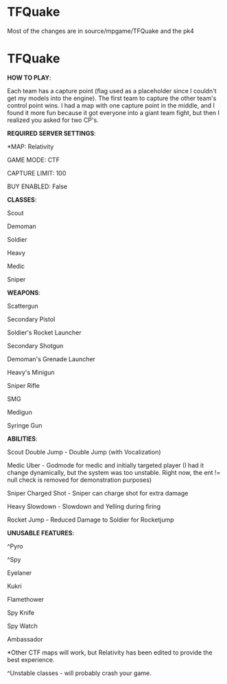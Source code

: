 # TFQuake
Most of the changes are in source/mpgame/TFQuake and the pk4

# TFQuake

**HOW TO PLAY**:

Each team has a capture point (flag used as a placeholder since I couldn't get my models into the engine). The first team to capture the other team's control point wins. I had a map with one capture point in the middle, and I found it more fun because it got everyone into a giant team fight, but then I realized you asked for two CP's.

**REQUIRED SERVER SETTINGS**:

*MAP: Relativity 

GAME MODE: CTF

CAPTURE LIMIT: 100

BUY ENABLED: False

**CLASSES**:

Scout

Demoman

Soldier

Heavy

Medic

Sniper


**WEAPONS**:

Scattergun

Secondary Pistol

Soldier's Rocket Launcher

Secondary Shotgun

Demoman's Grenade Launcher

Heavy's Minigun

Sniper Rifle

SMG

Medigun

Syringe Gun


**ABILITIES**:

Scout Double Jump - Double Jump (with Vocalization)

Medic Uber - Godmode for medic and initially targeted player (I had it change dynamically, but the system was too unstable. Right now, the ent != null check is removed for demonstration purposes)

Sniper Charged Shot - Sniper can charge shot for extra damage

Heavy Slowdown - Slowdown and Yelling during firing

Rocket Jump - Reduced Damage to Soldier for Rocketjump
 
**UNUSABLE FEATURES**:

^Pyro

^Spy

Eyelaner

Kukri

Flamethower

Spy Knife

Spy Watch

Ambassador

*Other CTF maps will work, but Relativity has been edited to provide the best experience.

^Unstable classes - will probably crash your game.
